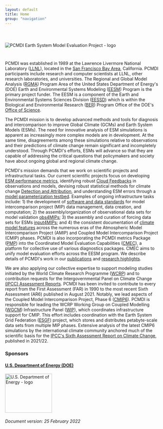 ```yaml
---
layout: default
title: Home
group: "navigation"
---
```

<img src="{{site.baseurl}}/Data/media/images/220224_durack1_PCMDILogoWithText-trim-940Wpx-png8.png"
     alt="PCMDI Earth System Model Evaluation Project - logo"
     style="margin-top:3em;margin-bottom:2em;">

PCMDI was established in 1989 at the Lawrence Livermore National Laboratory ([LLNL]),
located in the [San Francisco Bay Area][SF], California. PCMDI participants include
research and computer scientists at LLNL, other research laboratories, and universities.
The Regional and Global Model Analysis ([RGMA]) Program Area of the United States
Department of Energy's (DOE) Earth and Environmental Systems Modeling ([EESM])
Program is the primary project funder. The EESM is a component of the Earth and
Environmental Systems Sciences Division ([EESSD]) which is within the Biological
and Environmental Research ([BER]) Program Office of the DOE's [Office of Science][OoS].

The PCMDI mission is to develop advanced methods and tools for diagnosis and intercomparison
to improve Global Climate (GCMs) and Earth System Models (ESMs). The need for innovative
analysis of ESM simulations is apparent as increasingly more complex models are
in development. At the same time, disagreements among these simulations relative
to observations and their predictions of climate change remain significant and
incompletely understood. Through PCMDI's efforts, ESMs will advance so that they
are capable of addressing the critical questions that policymakers and society
have about ongoing global and regional climate change.

PCMDI's mission demands that we work on scientific projects and infrastructural
tasks. Our current scientific projects focus on developing
[ESM performance metrics][metrics], identifying robust [Cloud Feedbacks][cf]
in observations and models, devising robust statistical methods for climate change
[Detection and Attribution][DandA], and understanding ESM errors through a
[model parameterization testbed][mpt]. Examples of ongoing infrastructure tasks
include: 1) the development of [software and data standards][software] for model
intercomparison project (MIP) data management, data creation, and computation;
2) the assembly/organization of observational data sets for model validation [obs4MIPs];
3) the assembly and curation of forcing data sets for ESMs [input4MIPs]; and 4)
the consistent documentation of [climate model features][cmf] across the numerous
eras of the Atmospheric Model Intercomparison Project (AMIP) and Coupled Model
Intercomparison Project (CMIP) phases. PCMDI is also incorporating the PCMDI metrics
Package ([PMP]) into the Coordinated Model Evaluation Capabilities ([CMEC]), a
platform for collective use of various diagnostics packages. CMEC aims to unify
model evaluation efforts across the EESM program. We describe details of PCMDI's
work in our [publications] and [research highlights][researchhighlights].

We are also applying our collective expertise to support modeling studies initiated
by the World Climate Research Programme ([WCRP]) and to contribution requests for
the Intergovernmental Panel on Climate Change [(IPCC) Assessment Reports][IPCC].
PCMDI has been invited to contribute to every report from the First Assessment
(FAR) in 1990 to the most recent Sixth Assessment (AR6) published in August 2021.
Notably, we lead aspects of the Coupled Model Intercomparison Project, Phase 6
([CMIP6]). PCMDI is responsible for leading the WCRP Working Group on Coupled Modelling
([WGCM]) Infrastructure Panel ([WIP]), which coordinates infrastructure support
for CMIP. This effort includes coordination with the Earth System Grid Federation
([ESGF]) project, which stores and distributes petabyte-scale data sets from multiple
MIP phases. Extensive analysis of the latest CMIP6 simulations by the international
climate community anchored much of the scientific basis for the
[IPCC's Sixth Assessment Report on Climate Change][AR6], published in 2021/22.

<div class="span12">
  <h3>Sponsors</h3>
  <div class="span12">
    <div class="row">
      <div class="span3">
        <a target="_blank" href="http://energy.gov">
          <h4 class="muted">U.S. Department of Energy (DOE)</h4>
          <img src="{{site.baseurl}}/Data/media/images/doe.svg"
               alt="U.S. Department of Energy - logo"
               class="thumbnail"
               style="width:154px;height:128px;border:0px;">
        </a>
      </div>
    </div>
  </div>
</div>


###### Document version: 25 February 2022


[LLNL]: https://www.llnl.gov/
[SF]: {{site.baseurl}}/location.html
[RGMA]: https://climatemodeling.science.energy.gov/program-area/regional-global-model-analysis
[EESM]: https://climatemodeling.science.energy.gov
[EESSD]: https://science.osti.gov/ber/Research/eessd
[BER]: https://www.energy.gov/science/ber/biological-and-environmental-research
[OoS]: https://www.energy.gov/science/office-science
[metrics]: {{site.baseurl}}/research/metrics/
[cf]:   {{site.baseurl}}/projects/cloud_feedbacks/index.html
[DandA]: {{site.baseurl}}/research/DandA/
[mpt]:  {{site.baseurl}}/projects/capt/
[software]: {{site.baseurl}}/software/
[obs4MIPs]: https://esgf-node.llnl.gov/projects/obs4mips/
[input4MIPs]: https://esgf-node.llnl.gov/projects/input4mips/
[cmf]: {{site.baseurl}}/projects
[PMP]: https://cmec.llnl.gov/pmp.html
[CMEC]: https://cmec.llnl.gov/
[publications]: {{site.baseurl}}/publications.html
[researchhighlights]: {{site.baseurl}}/research/researchHighlights.html
[WCRP]: http://www.wcrp-climate.org/
[IPCC]: https://www.ipcc.ch/reports/
[CMIP6]: {{site.baseurl}}/CMIP6
[WGCM]: https://www.wcrp-climate.org/wgcm-overview
[WIP]: https://www.wcrp-climate.org/wgcm-cmip/wip
[ESGF]: http://esgf.llnl.gov/
[AR6]: https://www.ipcc.ch/report/ar6/wg1/#FullReport
